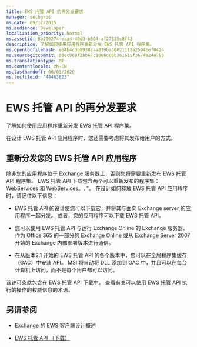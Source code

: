 ```yaml
---
title: EWS 托管 API 的再分发要求
manager: sethgros
ms.date: 09/17/2015
ms.audience: Developer
localization_priority: Normal
ms.assetid: 8b206274-eaa4-40d3-b504-af27335c8f43
description: 了解如何使用应用程序重新分发 EWS 托管 API 程序集。
ms.openlocfilehash: e64b4cdb8938caa819ba30621112a25946ef0424
ms.sourcegitcommit: 88ec988f2bb67c1866d06b361615f3674a24e795
ms.translationtype: MT
ms.contentlocale: zh-CN
ms.lasthandoff: 06/03/2020
ms.locfileid: "44463823"
---
```

# <a name="redistribution-requirements-for-the-ews-managed-api"></a>EWS 托管 API 的再分发要求

了解如何使用应用程序重新分发 EWS 托管 API 程序集。
  
在设计 EWS 托管 API 应用程序时，您还需要考虑将其发布给用户的方式。 
  
## <a name="redistributing-your-ews-managed-api-application"></a>重新分发您的 EWS 托管 API 应用程序

除非您的应用程序位于 Exchange 服务器上，否则您将需要重新发布 EWS 托管 API 程序集。 EWS 托管 API 下载包含两个可以重新发布的程序集： WebServices 和 WebServices。. "。 在设计如何释放 EWS 托管 API 应用程序时，请记住以下信息：
  
- EWS 托管 API 的设计使您可以下载它，并将其与面向 Exchange server 的应用程序一起分发。 或者，您的应用程序可以下载 EWS 托管 API。
    
- 您可以使用 EWS 托管 API 与运行 Exchange Online 的 Exchange 服务器、作为 Office 365 的一部分的 Exchange Online 或从 Exchange Server 2007 开始的 Exchange 内部部署版本进行通信。
    
- 在从版本2.1 开始的 EWS 托管 API 的各个版本中，您可以在全局程序集缓存（GAC）中安装 API。 MSI 将自动将 DLL 添加到 GAC 中，并且可以在每台计算机上访问，而不是每个用户都可以访问。
    
该许可条款包含在 EWS 托管 API 下载中。 查看有关可以使用 EWS 托管 API 执行的操作的权威信息的术语。
  
## <a name="see-also"></a>另请参阅


- [Exchange 的 EWS 客户端设计概述](ews-client-design-overview-for-exchange.md)
    
- [EWS 托管 API （下载）](https://aka.ms/ews-managed-api-readme)
    

